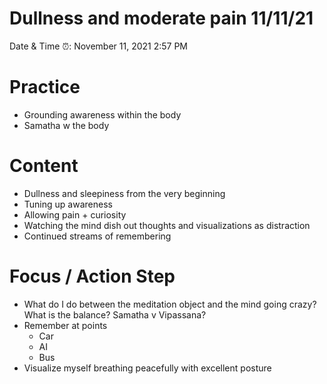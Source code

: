 # Dullness and moderate pain 11/11/21

Date & Time ⏰: November 11, 2021 2:57 PM

# Practice

- Grounding awareness within the body
- Samatha w the body

# Content

- Dullness and sleepiness from the very beginning
- Tuning up awareness
- Allowing pain + curiosity
- Watching the mind dish out thoughts and visualizations as distraction
- Continued streams of remembering

# Focus / Action Step

- What do I do between the meditation object and the mind going crazy? What is the balance? Samatha v Vipassana?
- Remember at points
    - Car
    - AI
    - Bus
- Visualize myself breathing peacefully with excellent posture